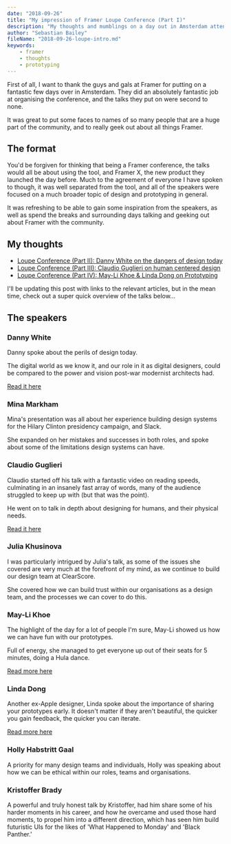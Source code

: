 ```yaml
---
date: "2018-09-26"
title: "My impression of Framer Loupe Conference (Part I)"
description: "My thoughts and mumblings on a day out in Amsterdam attending the first ever Framer Loupe conference, and my reactions to some of the talks"
author: "Sebastian Bailey"
fileName: "2018-09-26-loupe-intro.md"
keywords:
    - framer
    - thoughts
    - prototyping
---
```


First of all, I want to thank the guys and gals at Framer for putting on a fantastic few days over in Amsterdam. They did an absolutely fantastic job at organising the conference, and the talks they put on were second to none. 

It was great to put some faces to names of so many people that are a huge part of the community, and to really geek out about all things Framer.

## The format

You'd be forgiven for thinking that being a Framer conference, the talks would all be about using the tool, and Framer X, the new product they launched the day before. Much to the agreement of everyone I have spoken to though, it was well separated from the tool, and all of the speakers were focused on a much broader topic of design and prototyping in general.

It was refreshing to be able to gain some inspiration from the speakers, as well as spend the breaks and surrounding days talking and geeking out about Framer with the community.

## My thoughts

* [Loupe Conference (Part II): Danny White on the dangers of design today](2018-10-01-loupe-danny-white)
* [Loupe Conference (Part III): Claudio Guglieri on human centered design](2018-10-11-loupe-claudio-guglieri)
* [Loupe Conference (Part IV): May-Li Khoe & Linda Dong on Prototyping](2018-10-18-loupe-prototyping)

I'll be updating this post with links to the relevant articles, but in the mean time, check out a super quick overview of the talks below...

## The speakers

### Danny White

Danny spoke about the perils of design today.

The digital world as we know it, and our role in it as digital designers, could be compared to the power and vision post-war modernist architects had.

[Read it here](2018-10-01-loupe-danny-white)

### Mina Markham

Mina's presentation was all about her experience building design systems for the Hilary Clinton presidency campaign, and Slack.

She expanded on her mistakes and successes in both roles, and spoke about some of the limitations design systems can have.

### Claudio Guglieri

Claudio started off his talk with a fantastic video on reading speeds, culminating in an insanely fast array of words, many of the audience struggled to keep up with (but that was the point).

He went on to talk in depth about designing for humans, and their physical needs.

[Read it here](2018-10-11-loupe-claudio-guglieri)

### Julia Khusinova

I was particularly intrigued by Julia's talk, as some of the issues she covered are very much at the forefront of my mind, as we continue to build our design team at ClearScore.

She covered how we can build trust within our organisations as a design team, and the processes we can cover to do this.

### May-Li Khoe

The highlight of the day for a lot of people I'm sure, May-Li showed us how we can have fun with our prototypes.

Full of energy, she managed to get everyone up out of their seats for 5 minutes, doing a Hula dance.

[Read more here](2018-10-18-loupe-prototyping)

### Linda Dong

Another ex-Apple designer, Linda spoke about the importance of sharing your prototypes early. It doesn't matter if they aren't beautiful, the quicker you gain feedback, the quicker you can iterate.

[Read more here](2018-10-18-loupe-prototyping)

### Holly Habstritt Gaal

A priority for many design teams and individuals, Holly was speaking about how we can be ethical within our roles, teams and organisations.

### Kristoffer Brady

A powerful and truly honest talk by Kristoffer, had him share some of his harder moments in his career, and how he overcame and used those hard moments, to propel him into a different direction, which has seen him build futuristic UIs for the likes of 'What Happened to Monday' and 'Black Panther.'